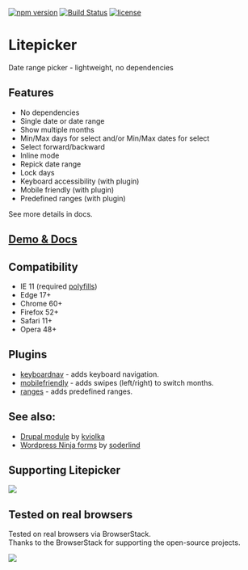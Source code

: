 [![npm version](https://badge.fury.io/js/litepicker.svg)](https://www.npmjs.com/package/litepicker) [![Build Status](https://travis-ci.org/wakirin/Litepicker.svg?branch=master)](https://travis-ci.org/wakirin/Litepicker) [![license](https://img.shields.io/github/license/mashape/apistatus.svg)](https://github.com/wakirin/Litepicker/blob/master/README.md)

Litepicker
=========

Date range picker - lightweight, no dependencies

## Features
* No dependencies
* Single date or date range
* Show multiple months
* Min/Max days for select and/or Min/Max dates for select
* Select forward/backward
* Inline mode
* Repick date range
* Lock days  
* Keyboard accessibility (with plugin)
* Mobile friendly (with plugin)
* Predefined ranges (with plugin)
  
See more details in docs.

## [Demo & Docs](https://wakirin.github.io/Litepicker)

## Compatibility
* IE 11 (required [polyfills](https://github.com/wakirin/litepicker-polyfills-ie11))
* Edge 17+
* Chrome 60+
* Firefox 52+
* Safari 11+
* Opera 48+

## Plugins
* [keyboardnav](https://wakirin.github.io/Litepicker/docs/plugins#keyboard-navigation-plugin) - adds keyboard navigation.
* [mobilefriendly](https://wakirin.github.io/Litepicker/docs/plugins#mobile-friendly-plugin) - adds swipes (left/right) to switch months.
* [ranges](https://wakirin.github.io/Litepicker/docs/plugins#predefined-ranges-plugin) - adds predefined ranges.

## See also:
* [Drupal module](https://www.drupal.org/project/date_range_picker) by [kviolka](https://github.com/kviolka)
* [Wordpress Ninja forms](https://github.com/soderlind/date-range-ninja-forms) by [soderlind](https://github.com/soderlind)

## Supporting Litepicker
[![](https://github.com/wakirin/Litepicker/blob/gh-pages/assets/images/coffee.png?raw=true)](https://ko-fi.com/wakirin)

## Tested on real browsers
Tested on real browsers via BrowserStack.  
Thanks to the BrowserStack for supporting the open-source projects.  

[![](https://github.com/wakirin/Litepicker/blob/gh-pages/assets/images/Browserstack-logo.png?raw=true)](https://www.browserstack.com/)